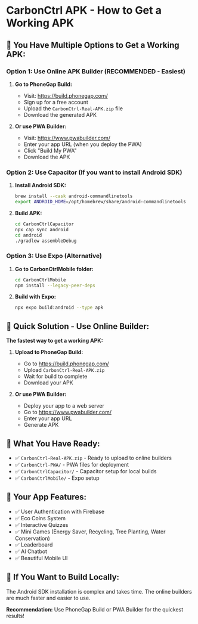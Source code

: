 # CarbonCtrl APK - How to Get a Working APK

## 🎯 You Have Multiple Options to Get a Working APK:

### Option 1: Use Online APK Builder (RECOMMENDED - Easiest)

1. **Go to PhoneGap Build:**
   - Visit: https://build.phonegap.com/
   - Sign up for a free account
   - Upload the `CarbonCtrl-Real-APK.zip` file
   - Download the generated APK

2. **Or use PWA Builder:**
   - Visit: https://www.pwabuilder.com/
   - Enter your app URL (when you deploy the PWA)
   - Click "Build My PWA"
   - Download the APK

### Option 2: Use Capacitor (If you want to install Android SDK)

1. **Install Android SDK:**
   ```bash
   brew install --cask android-commandlinetools
   export ANDROID_HOME=/opt/homebrew/share/android-commandlinetools
   ```

2. **Build APK:**
   ```bash
   cd CarbonCtrlCapacitor
   npx cap sync android
   cd android
   ./gradlew assembleDebug
   ```

### Option 3: Use Expo (Alternative)

1. **Go to CarbonCtrlMobile folder:**
   ```bash
   cd CarbonCtrlMobile
   npm install --legacy-peer-deps
   ```

2. **Build with Expo:**
   ```bash
   npx expo build:android --type apk
   ```

## 🚀 Quick Solution - Use Online Builder:

**The fastest way to get a working APK:**

1. **Upload to PhoneGap Build:**
   - Go to https://build.phonegap.com/
   - Upload `CarbonCtrl-Real-APK.zip`
   - Wait for build to complete
   - Download your APK

2. **Or use PWA Builder:**
   - Deploy your app to a web server
   - Go to https://www.pwabuilder.com/
   - Enter your app URL
   - Generate APK

## 📱 What You Have Ready:

- ✅ `CarbonCtrl-Real-APK.zip` - Ready to upload to online builders
- ✅ `CarbonCtrl-PWA/` - PWA files for deployment
- ✅ `CarbonCtrlCapacitor/` - Capacitor setup for local builds
- ✅ `CarbonCtrlMobile/` - Expo setup

## 🎉 Your App Features:

- ✅ User Authentication with Firebase
- ✅ Eco Coins System
- ✅ Interactive Quizzes
- ✅ Mini Games (Energy Saver, Recycling, Tree Planting, Water Conservation)
- ✅ Leaderboard
- ✅ AI Chatbot
- ✅ Beautiful Mobile UI

## 🔧 If You Want to Build Locally:

The Android SDK installation is complex and takes time. The online builders are much faster and easier to use.

**Recommendation:** Use PhoneGap Build or PWA Builder for the quickest results!

